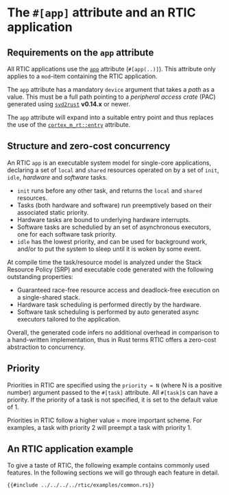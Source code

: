 # The `#[app]` attribute and an RTIC application

## Requirements on the `app` attribute

All RTIC applications use the [`app`] attribute (`#[app(..)]`). This attribute only applies to a `mod`-item containing the RTIC application.

The `app` attribute has a mandatory `device` argument that takes a *path* as a value. This must be a full path pointing to a *peripheral access crate* (PAC) generated using [`svd2rust`] **v0.14.x** or newer.

The `app` attribute will expand into a suitable entry point and thus replaces the use of the [`cortex_m_rt::entry`] attribute.

[`app`]: ../../../api/rtic_macros/attr.app.html
[`svd2rust`]: https://crates.io/crates/svd2rust
[`cortex_m_rt::entry`]: https://docs.rs/cortex-m-rt-macros/latest/cortex_m_rt_macros/attr.entry.html

## Structure and zero-cost concurrency

An RTIC `app` is an executable system model for single-core applications, declaring a set of `local` and `shared` resources operated on by a set of `init`, `idle`, *hardware* and *software* tasks. 

* `init`  runs before any other task, and returns the `local` and `shared` resources.
* Tasks (both hardware and software) run preemptively based on their associated static priority.
* Hardware tasks are bound to underlying hardware interrupts.
* Software tasks are schedulied by an set of asynchronous executors, one for each software task priority.
* `idle` has the lowest priority, and can be used for background work, and/or to put the system to sleep until it is woken by some event.

At compile time the task/resource model is analyzed under the Stack Resource Policy (SRP) and executable code generated with the following outstanding properties:

- Guaranteed race-free resource access and deadlock-free execution on a single-shared stack.
- Hardware task scheduling is performed directly by the hardware.
- Software task scheduling is performed by auto generated async executors tailored to the application.

Overall, the generated code infers no additional overhead in comparison to a hand-written implementation, thus in Rust terms RTIC offers a zero-cost abstraction to concurrency.

## Priority

Priorities in RTIC are specified using the `priority = N` (where N is a positive number) argument passed to the `#[task]` attribute. All `#[task]`s can have a priority. If the priority of a task is not specified, it is set to the default value of 1.

Priorities in RTIC follow a higher value = more important scheme. For examples, a task with priority 2 will preempt a task with priority 1.

## An RTIC application example

To give a taste of RTIC, the following example contains commonly used features.
In the following sections we will go through each feature in detail.

``` rust,noplayground
{{#include ../../../../rtic/examples/common.rs}}
```
